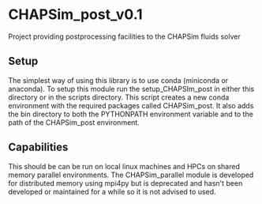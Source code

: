 # CHAPSim_post_v0.1
Project providing postprocessing facilities to the CHAPSim fluids solver

## Setup
The simplest way of using this library is to use conda (miniconda or anaconda). To setup this module run the setup_CHAPSIm_post in either this directory or in the scripts directory. This script creates a new conda environment with the required packages called CHAPSim_post. It also adds the bin directory to both the PYTHONPATH environment variable and to the path of the CHAPSim_post environment.

## Capabilities
This should be can be run on local linux machines and HPCs on shared memory parallel environments. The CHAPSim_parallel module is developed for distributed memory using mpi4py but is deprecated and hasn't been developed or maintained for a while so it is not advised to used.
